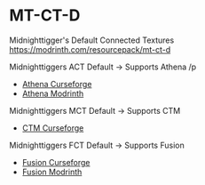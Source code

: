 # MT-CT-D
Midnighttigger's Default Connected Textures
https://modrinth.com/resourcepack/mt-ct-d

Midnighttiggers ACT Default -> Supports Athena /p
- [Athena Curseforge](https://www.curseforge.com/minecraft/mc-mods/athena)
- [Athena Modrinth](https://modrinth.com/mod/athena-ctm)

Midnighttiggers MCT Default -> Supports CTM
- [CTM Curseforge](https://www.curseforge.com/minecraft/mc-mods/ctm)

Midnighttiggers FCT Default -> Supports Fusion
- [Fusion Curseforge](https://www.curseforge.com/minecraft/mc-mods/fusion-connected-textures)
- [Fusion Modrinth](https://modrinth.com/mod/fusion-connected-textures)
